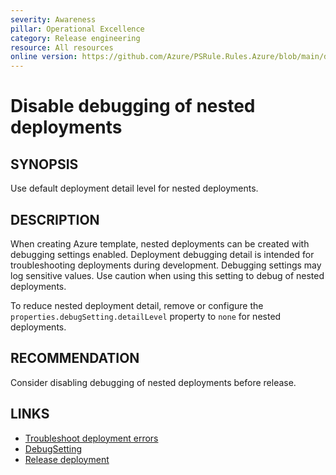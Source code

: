 ```yaml
---
severity: Awareness
pillar: Operational Excellence
category: Release engineering
resource: All resources
online version: https://github.com/Azure/PSRule.Rules.Azure/blob/main/docs/en/rules/Azure.Template.DebugDeployment.md
---
```


# Disable debugging of nested deployments

## SYNOPSIS

Use default deployment detail level for nested deployments.

## DESCRIPTION

When creating Azure template, nested deployments can be created with debugging settings enabled.
Deployment debugging detail is intended for troubleshooting deployments during development.
Debugging settings may log sensitive values.
Use caution when using this setting to debug of nested deployments.

To reduce nested deployment detail,
remove or configure the `properties.debugSetting.detailLevel` property to `none` for nested deployments.

## RECOMMENDATION

Consider disabling debugging of nested deployments before release.

## LINKS

- [Troubleshoot deployment errors](https://docs.microsoft.com/azure/azure-resource-manager/templates/common-deployment-errors#nested-template)
- [DebugSetting](https://docs.microsoft.com/azure/templates/microsoft.resources/deployments#DebugSetting)
- [Release deployment](https://docs.microsoft.com/azure/architecture/framework/devops/release-engineering-cd#automation)
